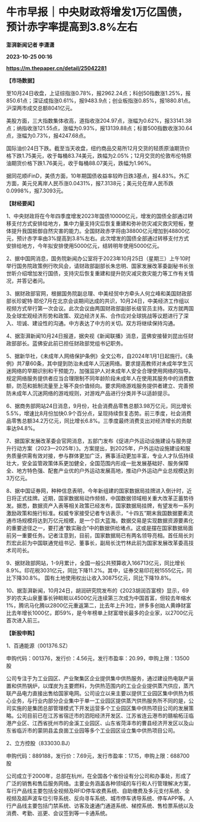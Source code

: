 # 牛市早报｜中央财政将增发1万亿国债，预计赤字率提高到3.8%左右
**澎湃新闻记者 李潇潇**

**2023-10-25 00:16**

**https://m.thepaper.cn/detail/25042281**

**【市场数据】**

至10月24日收盘，上证综指涨0.78%，报2962.24点；科创50指数涨1.25%，报850.61点；深证成指涨0.61%，报9483.9点；创业板指涨0.85%，报1880.81点。沪深两市成交总额8041亿元。

美股方面，三大指数集体收高，道指收涨204.97点，涨幅为0.62%，报33141.38点；纳指收涨121.55点，涨幅为0.93%，报13139.88点；标普500指数收涨30.64点，涨幅为0.73%，报4247.68点。

国际油价24日下跌。截至当天收盘，纽约商品交易所12月交货的轻质原油期货价格下跌1.75美元，收于每桶83.74美元，跌幅为2.05%；12月交货的伦敦布伦特原油期货价格下跌1.76美元，收于每桶88.07美元，跌幅为1.96%。

据同花顺iFinD，美债方面，10年期国债收益率较昨日跌3基点，报4.83%。外汇方面，美元兑离岸人民币涨0.0431%，报7.3138元；美元兑在岸人民币跌0.0998%，报7.3093元。

**【财经要闻】**

1、中央财政将在今年四季度增发2023年国债10000亿元，增发的国债全部通过转移支付方式安排给地方，集中力量支持灾后恢复重建和弥补防灾减灾救灾短板，整体提升我国抵御自然灾害的能力。全国财政赤字将由38800亿元增加到48800亿元，预计赤字率由3%提高到3.8%左右。此次增发的国债全部通过转移支付方式安排给地方，今年拟安排使用5000亿元，结转明年使用5000亿元。

2、据中国网消息，国务院新闻办公室将于2023年10月25日（星期三）上午10时举行国务院政策例行吹风会，请财政部副部长朱忠明、国家发展改革委副秘书长张世昕介绍增加发行国债，支持灾后恢复重建和提升防灾减灾救灾能力等工作有关情况，并答记者问。

3、据财政部官网，根据国务院副总理、中美经贸中方牵头人何立峰和美国财政部部长珍妮特·耶伦7月在北京会谈期间达成的共识，10月24日，中美经济工作组以视频方式举行第一次会议。此次会议由两国财政部副部长级官员主持。双方就两国及全球宏观经济形势和政策、双边经济关系、合作应对全球挑战等议题进行了深入、坦诚、建设性的沟通。中方表达了中方的关切。双方将继续保持沟通。

4、据澎湃新闻10月24日报道，据央视《新闻联播》消息，蓝佛安接替刘昆出任财政部部长。蓝佛安此前已担任财政部党组书记职务。

5、据新华社，《未成年人网络保护条例》全文公布，自2024年1月1日起施行。《条例》共7章60条，其中提到防治未成年人沉迷网络。要求提高教师对未成年学生沉迷网络的早期识别和干预能力，加强监护人对未成年人安全合理使用网络的指导。规定网络服务提供者应当合理限制不同年龄阶段未成年人在使用其服务中的消费数额，防范和抵制流量至上等不良价值倾向。要求网络游戏服务提供者建立、完善预防未成年人沉迷网络的游戏规则，对游戏产品进行分类并予以适龄提示。

6、据商务部网站24日消息，9月份，社会消费品零售总额3.98万亿元，同比增长5.5%，增速比8月份加快0.9个百分点，呈现持续恢复态势。前三季度，社会消费品零售总额34.2万亿元，同比增长6.8%。三季度最终消费支出对经济增长的贡献率达94.8%。

7、据国家发展改革委会官网消息，五部门发布《促进户外运动设施建设与服务提升行动方案（2023—2025年）》。方案提出，到2025年，户外运动设施建设和服务质量供需有效对接，参与群体更加广泛，赛事活动更加丰富，专业人才队伍持续壮大，安全监管政策体系更加健全，全国范围内形成一批发展基础好、服务保障全、地方特色强、配套产业优的户外运动发展高地，推动户外运动产业总规模达到3万亿元。

8、据中国证券网，种种信息表明，今年新组建的国家数据局挂牌进入倒计时，近日将正式挂牌。近期，国家数据局动作频频，中国数据领域相关重大改革正蓄势待发。据悉，数据资产入表等相关政策已经发布，国家数据局挂牌，有望发布一系列激励政策和施行标准。权威专家接受记者专访表示，“十四五”期末我国数据要素流通市场规模将达到万亿元规模，是一个巨大蓝海。数据交易是实现数据资源要素化的重要途径之一，要打通“数实融合”中的数据供给堵点。这或是摆在国家数据局面前另一重要任务。记者注意到，目前，国家数据局已有两名领导亮相。首任局长刘烈宏此前为中国联通党组书记、董事长，副局长沈竹林此前为国家发展改革委高技术司司长。　

9、据财政部网站，1-9月累计，全国一般公共预算收入166713亿元，同比增长8.9%。印花税3031亿元，同比下降11.2%。其中，证券交易印花税1555亿元，同比下降30.8%。 国有土地使用权出让收入30875亿元，同比下降19.8%。

10、据澎湃新闻，10月24日，胡润研究院发布的《2023胡润百富榜》显示，69岁的农夫山泉董事长钟睒睒以4500亿元连续第三次成为中国首富，但较去年缩水1%，腾讯马化腾以2800亿元重返第二，比去年上升3位，拼多多创始人黄峥财富比去年增长1000亿，即59%，是今年榜单上财富增长最多的企业家，以2700亿元首次进入前三。

**【新股申购】**

1、百通能源（001376.SZ）

申购代码：001376，发行价：4.56元，发行市盈率：20.99，申购上限：13500股

公司专注于为工业园区、产业聚集区企业提供集中供热服务，通过建设热电联产装置和供热锅炉，以煤炭为主要燃料，为供热范围内的工业企业提供蒸汽供应，蒸汽联产品电力直接出售给国家电网。公司设立以来主要以提供工业园区集中供热为核心业务，与行业内部分企业集中于单一工业园区提供蒸汽供热服务所不同的是，公司实施的是集团总部管理模式下开发运营多个工业园区集中供热项目公司的发展策略。公司目前已在江苏省宿迁市的泗阳经济开发区、江苏省连云港市的赣榆柘汪临港产业区、江西省抚州市的金溪工业园区、山东省菏泽市的曹县经济开发区以及山东省临沂市的蒙阴县孟良崮工业园等多个工业园区设立集中供热项目公司。

2、立方控股（833030.BJ）

申购代码：889188，发行价：7.69元，发行市盈率：17.15，申购上限：688700股

公司成立于2000年，总部在杭州，在全国各个省份设有分公司和办事处，形成了广泛的销售和售后服务网络。主要业务涵盖各种领域的车行和人行管理解决方案，车行产品线主要包括全视频及RFID停车收费系统、自助缴费及多元支付系统、全视频及超声波车位引导系统、反向寻车系统、城市停车诱导系统、停车APP等。人行产品线主要包括门禁系统、访客及速通门通道系统、梯控系统、售检票系统以及消费、考勤、巡更、会议签到等一卡通系统。